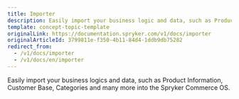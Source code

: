 ```yaml
---
title: Importer
description: Easily import your business logic and data, such as Product Information, Customer Base, Categories and many more into the Spryker Commerce OS.
template: concept-topic-template
originalLink: https://documentation.spryker.com/v1/docs/importer
originalArticleId: 3799811e-f350-4b11-84d4-1ddb9db75282
redirect_from:
  - /v1/docs/importer
  - /v1/docs/en/importer
---
```


Easily import your business logics and data, such as Product Information, Customer Base, Categories and many more into the Spryker Commerce OS.
